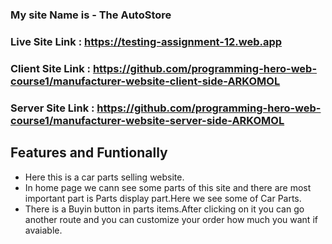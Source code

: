 ### My site Name is - The AutoStore

### Live Site Link : https://testing-assignment-12.web.app
### Client Site Link : https://github.com/programming-hero-web-course1/manufacturer-website-client-side-ARKOMOL
### Server Site Link : https://github.com/programming-hero-web-course1/manufacturer-website-server-side-ARKOMOL

## Features and Funtionally
- Here this is a car parts selling website.
- In home page we cann see some parts of this site and there are most important part is Parts display part.Here we see some of Car Parts.
- There is a Buyin button in parts items.After clicking on it you can go another route and you can customize your order how much you want if avaiable.
